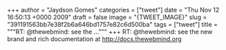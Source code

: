 
+++
author = "Jaydson Gomes"
categories = ["tweet"]
date = "Thu Nov 12 16:50:13 +0000 2009"
draft = false
image = "{TWEET_IMAGE}"
slug = "391191563bb7e38f2b6a646bd1757e82c6d500ba"
tags = ["tweet"]
title = """RT: @thewebmind: see the ..."""
+++
RT: @thewebmind: see the new brand and rich documentation at http://docs.thewebmind.org
